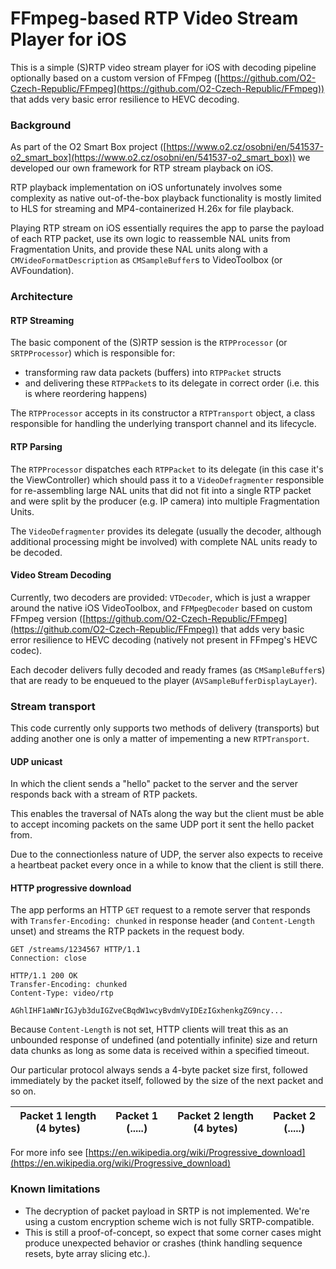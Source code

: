 # FFmpeg-based RTP Video Stream Player for iOS

This is a simple (S)RTP video stream player for iOS with decoding pipeline optionally based on a custom version of FFmpeg ([https://github.com/O2-Czech-Republic/FFmpeg](https://github.com/O2-Czech-Republic/FFmpeg)) that adds very basic error resilience to HEVC decoding.


### Background
As part of the O2 Smart Box project ([https://www.o2.cz/osobni/en/541537-o2_smart_box](https://www.o2.cz/osobni/en/541537-o2_smart_box)) we developed our own framework for RTP stream playback on iOS.

RTP playback implementation on iOS unfortunately involves some complexity as native out-of-the-box playback functionality is mostly limited to HLS for streaming and MP4-containerized H.26x for file playback. 

Playing RTP stream on iOS essentially requires the app to parse the payload of each RTP packet, use its own logic to reassemble NAL units from Fragmentation Units, and provide these NAL units along with a `CMVideoFormatDescription` as `CMSampleBuffer`s to VideoToolbox (or AVFoundation).


### Architecture
#### RTP Streaming
The basic component of the (S)RTP session is the `RTPProcessor` (or `SRTPProcessor`) which is responsible for:
- transforming raw data packets (buffers) into `RTPPacket` structs
- and delivering these `RTPPacket`s to its delegate in correct order (i.e. this is where reordering happens)

The `RTPProcessor` accepts in its constructor a `RTPTransport` object, a class responsible for handling the underlying transport channel and its lifecycle.

#### RTP Parsing
The `RTPProcessor` dispatches each `RTPPacket` to its delegate (in this case it's the ViewController) which should pass it to a `VideoDefragmenter` responsible for re-assembling large NAL units that did not fit into a single RTP packet and were split by the producer (e.g. IP camera) into multiple Fragmentation Units.

The `VideoDefragmenter` provides its delegate (usually the decoder, although additional processing might be involved) with complete NAL units ready to be decoded.

#### Video Stream Decoding
Currently, two decoders are provided: `VTDecoder`, which is just a wrapper around the native iOS VideoToolbox, and `FFMpegDecoder` based on custom FFmpeg version ([https://github.com/O2-Czech-Republic/FFmpeg](https://github.com/O2-Czech-Republic/FFmpeg)) that adds very basic error resilience to HEVC decoding (natively not present in FFmpeg's HEVC codec).

Each decoder delivers fully decoded and ready frames (as `CMSampleBuffer`s) that are ready to be enqueued to the player (`AVSampleBufferDisplayLayer`).


### Stream transport
This code currently only supports two methods of delivery (transports) but adding another one is only a matter of impementing a new `RTPTransport`.
#### UDP unicast
In which the client sends a "hello" packet to the server and the server responds back with a stream of RTP packets. 

This enables the traversal of NATs along the way but the client must be able to accept incoming packets on the same UDP port it sent the hello packet from. 

Due to the connectionless nature of UDP, the server also expects to receive a heartbeat packet every once in a while to know that the client is still there.

#### HTTP progressive download
The app performs an HTTP `GET` request to a remote server that responds with `Transfer-Encoding: chunked` in response header (and `Content-Length` unset) and streams the RTP packets in the request body. 

```
GET /streams/1234567 HTTP/1.1
Connection: close
```
```
HTTP/1.1 200 OK
Transfer-Encoding: chunked
Content-Type: video/rtp

AGhlIHF1aWNrIGJyb3duIGZveCBqdW1wcyBvdmVyIDEzIGxhenkgZG9ncy...
```

Because `Content-Length` is not set, HTTP clients will treat this as an unbounded response of undefined (and potentially infinite) size and return data chunks as long as some data is received within a specified timeout.

Our particular protocol always sends a 4-byte packet size first, followed immediately by the packet itself, followed by the size of the next packet and so on.

| Packet 1 length (4 bytes) | Packet 1 (.....) | Packet 2 length (4 bytes) | Packet 2 (.....) |
| --- | --- | --- | --- |

For more info see [https://en.wikipedia.org/wiki/Progressive_download](https://en.wikipedia.org/wiki/Progressive_download)

### Known limitations
- The decryption of packet payload in SRTP is not implemented. We're using a custom encryption scheme wich is not fully SRTP-compatible.
- This is still a proof-of-concept, so expect that some corner cases might produce unexpected behavior or crashes (think handling sequence resets, byte array slicing etc.).
